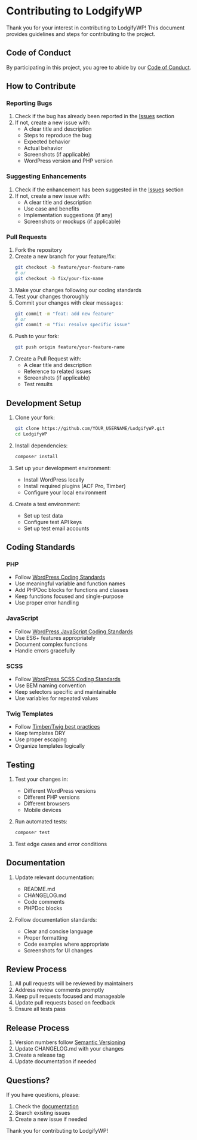 # Contributing to LodgifyWP

Thank you for your interest in contributing to LodgifyWP! This document provides guidelines and steps for contributing to the project.

## Code of Conduct

By participating in this project, you agree to abide by our [Code of Conduct](CODE_OF_CONDUCT.md).

## How to Contribute

### Reporting Bugs

1. Check if the bug has already been reported in the [Issues](https://github.com/WonkyPixelUK/LodgifyWP/issues) section
2. If not, create a new issue with:
   - A clear title and description
   - Steps to reproduce the bug
   - Expected behavior
   - Actual behavior
   - Screenshots (if applicable)
   - WordPress version and PHP version

### Suggesting Enhancements

1. Check if the enhancement has been suggested in the [Issues](https://github.com/WonkyPixelUK/LodgifyWP/issues) section
2. If not, create a new issue with:
   - A clear title and description
   - Use case and benefits
   - Implementation suggestions (if any)
   - Screenshots or mockups (if applicable)

### Pull Requests

1. Fork the repository
2. Create a new branch for your feature/fix:
   ```bash
   git checkout -b feature/your-feature-name
   # or
   git checkout -b fix/your-fix-name
   ```
3. Make your changes following our coding standards
4. Test your changes thoroughly
5. Commit your changes with clear messages:
   ```bash
   git commit -m "feat: add new feature"
   # or
   git commit -m "fix: resolve specific issue"
   ```
6. Push to your fork:
   ```bash
   git push origin feature/your-feature-name
   ```
7. Create a Pull Request with:
   - A clear title and description
   - Reference to related issues
   - Screenshots (if applicable)
   - Test results

## Development Setup

1. Clone your fork:
   ```bash
   git clone https://github.com/YOUR_USERNAME/LodgifyWP.git
   cd LodgifyWP
   ```

2. Install dependencies:
   ```bash
   composer install
   ```

3. Set up your development environment:
   - Install WordPress locally
   - Install required plugins (ACF Pro, Timber)
   - Configure your local environment

4. Create a test environment:
   - Set up test data
   - Configure test API keys
   - Set up test email accounts

## Coding Standards

### PHP

- Follow [WordPress Coding Standards](https://developer.wordpress.org/coding-standards/wordpress-coding-standards/php/)
- Use meaningful variable and function names
- Add PHPDoc blocks for functions and classes
- Keep functions focused and single-purpose
- Use proper error handling

### JavaScript

- Follow [WordPress JavaScript Coding Standards](https://developer.wordpress.org/coding-standards/wordpress-coding-standards/javascript/)
- Use ES6+ features appropriately
- Document complex functions
- Handle errors gracefully

### SCSS

- Follow [WordPress SCSS Coding Standards](https://developer.wordpress.org/coding-standards/wordpress-coding-standards/css/)
- Use BEM naming convention
- Keep selectors specific and maintainable
- Use variables for repeated values

### Twig Templates

- Follow [Timber/Twig best practices](https://timber.github.io/docs/guides/best-practices/)
- Keep templates DRY
- Use proper escaping
- Organize templates logically

## Testing

1. Test your changes in:
   - Different WordPress versions
   - Different PHP versions
   - Different browsers
   - Mobile devices

2. Run automated tests:
   ```bash
   composer test
   ```

3. Test edge cases and error conditions

## Documentation

1. Update relevant documentation:
   - README.md
   - CHANGELOG.md
   - Code comments
   - PHPDoc blocks

2. Follow documentation standards:
   - Clear and concise language
   - Proper formatting
   - Code examples where appropriate
   - Screenshots for UI changes

## Review Process

1. All pull requests will be reviewed by maintainers
2. Address review comments promptly
3. Keep pull requests focused and manageable
4. Update pull requests based on feedback
5. Ensure all tests pass

## Release Process

1. Version numbers follow [Semantic Versioning](https://semver.org/)
2. Update CHANGELOG.md with your changes
3. Create a release tag
4. Update documentation if needed

## Questions?

If you have questions, please:
1. Check the [documentation](https://github.com/WonkyPixelUK/LodgifyWP/wiki)
2. Search existing issues
3. Create a new issue if needed

Thank you for contributing to LodgifyWP! 